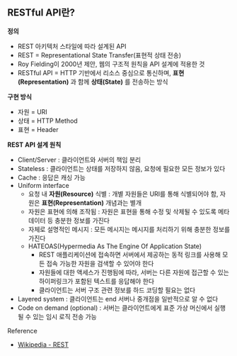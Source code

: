 ## RESTful API란?

**정의**

- REST 아키텍처 스타일에 따라 설계된 API
- REST = Representational State Transfer(표현적 상태 전송)
- Roy Fielding이 2000년 제안, 웹의 구조적 원칙을 API 설계에 적용한 것
- RESTful API = HTTP 기반에서 리소스 중심으로 통신하며, **표현(Representation)** 과 함께 **상태(State)** 를 전송하는 방식

**구현 방식**

- 자원 = URI
- 상태 = HTTP Method
- 표현 = Header

**REST API 설계 원칙**

- Client/Server : 클라이언트와 서버의 책임 분리
- Stateless : 클라이언트는 상태를 저장하지 않음, 요청에 필요한 모든 정보가 있다
- Cache : 응답은 캐싱 가능
- Uniform interface
  - 요청 내 **자원(Resource)** 식별 : 개별 자원들은 URI를 통해 식별되어야 함, 자원은 **표현(Representation)** 개념과는 별개
  - 자원은 표현에 의해 조작됨 : 자원은 표현을 통해 수정 및 삭제될 수 있도록 메타데이터 등 충분한 정보를 가진다
  - 자체로 설명적인 메시지 : 모든 메시지는 메시지를 처리하기 위해 충분한 정보를 가진다
  - HATEOAS(Hypermedia As The Engine Of Application State)
    - REST 애플리케이션에 접속하면 서버에서 제공하는 동적 링크를 사용해 모든 접속 가능한 자원을 검색할 수 있어야 한다
    - 자원들에 대한 액세스가 진행됨에 따라, 서버는 다른 자원에 접근할 수 있는 하이퍼링크가 포함된 텍스트를 응답해야 한다
    - 클라이언트는 서버 구조 관련 정보를 하드 코딩할 필요는 없다
- Layered system : 클라이언트는 end 서버나 중개점을 일반적으로 알 수 없다
- Code on demand (optional) : 서버는 클라이언트에게 표준 가상 머신에서 실행될 수 있는 임시 로직 전송 가능

Reference

- [Wikipedia - REST](https://en.wikipedia.org/wiki/REST)
